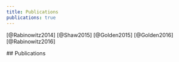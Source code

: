 ```yaml
---
title: Publications
publications: true
---
```


<!-- note: MUST leave blank lines after paragraphs -->

<span class="hide">[@Rabinowitz2014]</span>
<span class="hide">[@Shaw2015]</span>
<span class="hide">[@Golden2015]</span>
<span class="hide">[@Golden2016]</span>
<span class="hide">[@Rabinowitz2016]</span>

<section>
## Publications
</section>

<div class="references">
</div>

